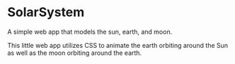 SolarSystem
===========

A simple web app that models  the sun, earth, and moon.

This little web app utilizes CSS to animate the earth orbiting around the Sun as well as the moon orbiting around the earth.
